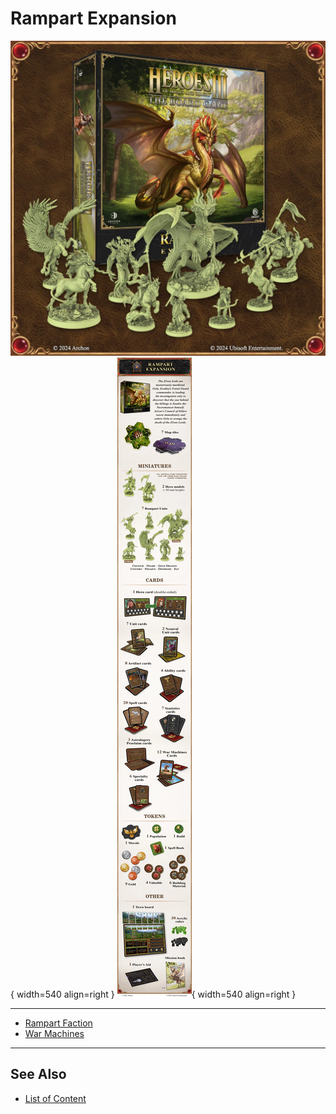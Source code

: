 # Rampart Expansion

![Rampart Expansion Box](../assets/content-rampart_expansion-box.webp){ width=540 align=right }
![Rampart Expansion Inside](../assets/content-rampart_expansion-inside.webp){ width=540 align=right }
___
- [Rampart Faction](../towns/rampart.md)
- [War Machines](../war_machines/index.md)
___


## See Also

- [List of Content](index.md)
